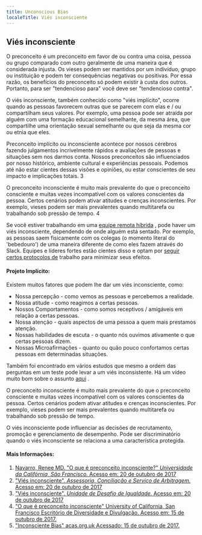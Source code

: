 ```yaml
---
title: Unconscious Bias
localeTitle: Viés inconsciente
---
```

## Viés inconsciente

O preconceito é um preconceito em favor de ou contra uma coisa, pessoa ou grupo comparado com outro geralmente de uma maneira que é considerada injusta. Os vieses podem ser mantidos por um indivíduo, grupo ou instituição e podem ter consequências negativas ou positivas. Por essa razão, os benefícios do preconceito só podem existir à custa dos outros. Portanto, para ser "tendencioso para" você deve ser "tendencioso contra".

O viés inconsciente, também conhecido como "viés implícito", ocorre quando as pessoas favorecem outras que se parecem com elas e / ou compartilham seus valores. Por exemplo, uma pessoa pode ser atraída por alguém com uma formação educacional semelhante, da mesma área, que compartilhe uma orientação sexual semelhante ou que seja da mesma cor ou etnia que eles.

Preconceito implícito ou inconsciente acontece por nossos cérebros fazendo julgamentos incrivelmente rápidos e avaliações de pessoas e situações sem nos darmos conta. Nossos preconceitos são influenciados por nosso histórico, ambiente cultural e experiências pessoais. Podemos até não estar cientes dessas visões e opiniões, ou estar conscientes de seu impacto e implicações totais. 3

O preconceito inconsciente é muito mais prevalente do que o preconceito consciente e muitas vezes incompatível com os valores conscientes da pessoa. Certos cenários podem ativar atitudes e crenças inconscientes. Por exemplo, vieses podem ser mais prevalentes quando multitarefa ou trabalhando sob pressão de tempo. 4

Se você estiver trabalhando em uma [equipe remota híbrida](https://github.com/freeCodeCamp/guides/src/pages/working-in-tech/remote-versus-onsite/index.md) , pode haver um viés inconsciente, dependendo de onde alguém está sentado. Por exemplo, as pessoas saem fisicamente com os colegas (o momento literal do 'bebedouro') de uma maneira diferente de como eles fazem através do Slack. Equipes e líderes fortes estão cientes disso e optam por [seguir certos protocolos de](https://viewpoints.matrixpartners.com/how-to-support-remote-work-by-removing-unconscious-bias-7a974f953410) trabalho para minimizar seus efeitos.

#### Projeto Implícito:

Existem muitos fatores que podem lhe dar um viés inconsciente, como:

*   Nossa percepção - como vemos as pessoas e percebemos a realidade.
*   Nossa atitude - como reagimos a certas pessoas.
*   Nossos Comportamentos - como somos receptivos / amigáveis ​​em relação a certas pessoas.
*   Nossa atenção - quais aspectos de uma pessoa a quem mais prestamos atenção.
*   Nossas habilidades de escuta - o quanto nós ouvimos ativamente o que certas pessoas dizem.
*   Nossas Microafirmações - quanto ou quão pouco confortamos certas pessoas em determinadas situações.

Também foi encontrado em vários estudos que mesmo a ordem das perguntas em um teste pode levar a um viés inconsistente. Há um vídeo muito bom sobre o assunto [aqui](https://www.youtube.com/watch?v=75g4d5sF3xI) .

O preconceito inconsciente é muito mais prevalente do que o preconceito consciente e muitas vezes incompatível com os valores conscientes da pessoa. Certos cenários podem ativar atitudes e crenças inconscientes. Por exemplo, vieses podem ser mais prevalentes quando multitarefa ou trabalhando sob pressão de tempo.

O viés inconsciente pode influenciar as decisões de recrutamento, promoção e gerenciamento de desempenho. Pode ser discriminatório quando o viés inconsciente se relaciona a uma característica protegida.

#### Mais Informações:

1.  [Navarro, Renee MD. "O que é preconceito inconsciente?" _Universidade da Califórnia, São Francisco._ Acesso em: 20 de outubro de 2017](https://diversity.ucsf.edu/resources/unconscious-bias)
2.  ["Viés inconsciente". _Assessoria, Conciliação e Serviço de Arbitragem._ Acesso em: 20 de outubro de 2017](http://www.acas.org.uk/index.aspx?articleid=5433)
3.  ["Viés inconsciente". _Unidade de Desafio de Igualdade._ Acesso em: 20 de outubro de 2017](https://www.ecu.ac.uk/guidance-resources/employment-and-careers/staff-recruitment/unconscious-bias/)
4.  ["O que é preconceito inconsciente" University of California, San Francisco Escritório de Diversidade e Divulgação. Acesso em: 15 de outubro de 2017.](https://diversity.ucsf.edu/resources/unconscious-bias)
5.  ["Inconsciente Bias" acas.org.uk Acessado: 15 de outubro de 2017.](http://www.acas.org.uk/index.aspx?articleid=5433)